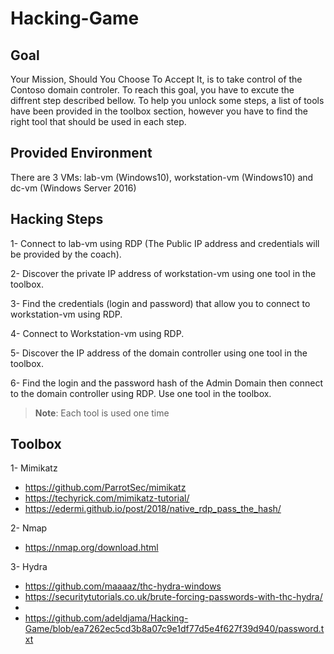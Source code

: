 # Hacking-Game

## Goal

Your Mission, Should You Choose To Accept It, is to take control of the Contoso domain controler. To reach this goal, you have to excute the diffrent step described bellow. To help you unlock some steps, a list of tools have been provided in the toolbox section, however you have to find the right tool that should be used in each step. 

## Provided Environment 

There are 3 VMs: lab-vm (Windows10), workstation-vm (Windows10) and dc-vm (Windows Server 2016) 


## Hacking Steps

1- Connect to lab-vm using RDP (The Public IP address and credentials will be provided by the coach).

2- Discover the private IP address of workstation-vm using one tool in the toolbox.

3- Find the credentials (login and password) that allow you to connect to workstation-vm using RDP.

4- Connect to Workstation-vm using RDP.

5- Discover the IP address of the domain controller using one tool in the toolbox.  

6- Find the login and the password hash of the Admin Domain then connect to the domain controller using RDP. Use one tool in the toolbox.


  >**Note**: Each tool is used one time  

## Toolbox
1- Mimikatz 
- https://github.com/ParrotSec/mimikatz
- https://techyrick.com/mimikatz-tutorial/
- https://edermi.github.io/post/2018/native_rdp_pass_the_hash/

2- Nmap 
- https://nmap.org/download.html

3- Hydra 
- https://github.com/maaaaz/thc-hydra-windows
- https://securitytutorials.co.uk/brute-forcing-passwords-with-thc-hydra/
- 
- https://github.com/adeldjama/Hacking-Game/blob/ea7262ec5cd3b8a07c9e1df77d5e4f627f39d940/password.txt

